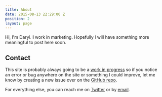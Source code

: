 ```yaml
---
title: About
date: 2015-08-13 22:29:00 Z
position: 2
layout: page
---
```


Hi, I'm Daryl. I work in marketing. Hopefully I will have something more meaningful to post here soon.

## <span id="contact">Contact</span>

This site is probably always going to be a [work in progress](/blog/work-in-progress-part-two/) so if you notice an error or bug anywhere on the site or something I could improve, let me know by creating a new issue over on the [GitHub repo](https://github.com/darylshaw/darylshaw.co.uk/issues).

For everything else, you can reach me on [Twitter](https://twitter.com/daryl_shaw) or by [email](mailto:daryl@darylshaw.co.uk).
